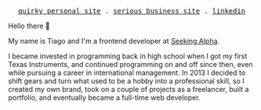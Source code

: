 <p align="center">
  <samp>
    <a href="https://vftiago.com">quirky personal site</a> .
    <a href="https://lightradius.com">serious business site</a> .
    <a href="https://linkedin.com/in/vftiago">linkedin</a>
  </samp>
</p>

Hello there 👋

My name is Tiago and I'm a frontend developer at <a href="https://seekingalpha.com">Seeking Alpha</a>.

I became invested in programming back in high school when I got my first Texas Instruments, and continued programming on and off since then, even while pursuing a career in international management. In 2013 I decided to shift gears and turn what used to be a hobby into a professional skill, so I created my own brand, took on a couple of projects as a freelancer, built a portfolio, and eventually became a full-time web developer.
